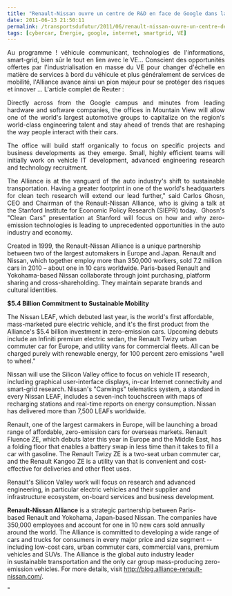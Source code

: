 ```yaml
---
title: "Renault-Nissan ouvre un centre de R&D en face de Google dans la Silicon Valley !"
date: 2011-06-13 21:50:11
permalink: /transportsdufutur/2011/06/renault-nissan-ouvre-un-centre-de-rd-en-face-de-google-dans-la-silicon-valley.html
tags: [cybercar, Energie, google, internet, smartgrid, VE]
---
```


<p style="text-align: justify">Au programme ! véhicule communicant, technologies de l'informations, smart-grid, bien sûr le tout en lien avec le VE... Conscient des opportunités offertes par l'industrialisation en masse du VE pour changer d'échelle en matière de services à bord du véhicule et plus généralement de services de mobilité, l'Alliance avance ainsi un pion majeur pour se protéger des risques et innover ... L'article complet de Reuter :</p> <p style="text-align: justify"> </p>  <!--more-->   <p style="text-align: justify">Directly across from the Google campus and minutes from leading hardware and software companies, the offices in Mountain View will allow one of the world's largest automotive groups to capitalize on the region's world-class engineering talent and stay ahead of trends that are reshaping the way people interact with their cars.</p> <p style="text-align: justify">The office will build staff organically to focus on specific projects and business developments as they emerge. Small, highly efficient teams will initially work on vehicle IT development, advanced engineering research and technology recruitment.</p> <p style="text-align: justify">The Alliance is at the vanguard of the auto industry's shift to sustainable transportation. Having a greater footprint in one of the world's headquarters for clean tech research will extend our lead further," said Carlos Ghosn, CEO and Chairman of the Renault-Nissan Alliance, who is giving a talk at the Stanford Institute for Economic Policy Research (SIEPR) today.  Ghosn's "Clean Cars" presentation at Stanford will focus on how and why zero-emission technologies is leading to unprecedented opportunities in the auto industry and economy.</p> <p style=""text-align: justify"">Created in 1999, the Renault-Nissan Alliance is a unique partnership between two of the largest automakers in Europe and Japan. Renault and Nissan, which together employ more than 350,000 workers, sold 7.2 million cars in 2010 – about one in 10 cars worldwide. Paris-based Renault and Yokohama-based Nissan collaborate through joint purchasing, platform sharing and cross-shareholding. They maintain separate brands and cultural identities.</p> <p style=""text-align: justify""><strong>$5.4 Billion Commitment to Sustainable Mobility </strong></p> <p style=""text-align: justify"">The Nissan LEAF, which debuted last year, is the world's first affordable, mass-marketed pure electric vehicle, and it's the first product from the Alliance's $5.4 billion investment in zero-emission cars. Upcoming debuts include an Infiniti premium electric sedan, the Renault Twizy urban commuter car for Europe, and utility vans for commercial fleets. All can be charged purely with renewable energy, for 100 percent zero emissions "well to wheel."</p> <p style=""text-align: justify"">Nissan will use the Silicon Valley office to focus on vehicle IT research, including graphical user-interface displays, in-car Internet connectivity and smart-grid research. Nissan's "Carwings" telematics system, a standard in every Nissan LEAF, includes a seven-inch touchscreen with maps of recharging stations and real-time reports on energy consumption. Nissan has delivered more than 7,500 LEAFs worldwide.  </p> <p style=""text-align: justify"">Renault, one of the largest carmakers in Europe, will be launching a broad range of affordable, zero-emission cars for overseas markets. Renault Fluence ZE, which debuts later this year in Europe and the Middle East, has a folding floor that enables a battery swap in less time than it takes to fill a car with gasoline. The Renault Twizy ZE is a two-seat urban commuter car, and the Renault Kangoo ZE is a utility van that is convenient and cost-effective for deliveries and other fleet uses.</p> <p style=""text-align: justify"">Renault's Silicon Valley work will focus on research and advanced engineering, in particular electric vehicles and their supplier and infrastructure ecosystem, on-board services and business development.</p> <p style=""text-align: justify""><strong>Renault-Nissan Alliance</strong> is a strategic partnership between Paris-based Renault and Yokohama, Japan-based Nissan. The companies have 350,000 employees and account for one in 10 new cars sold annually around the world. The Alliance is committed to developing a wide range of cars and trucks for consumers in every major price and size segment -- including low-cost cars, urban commuter cars, commercial vans, premium vehicles and SUVs. The Alliance is the global auto industry leader in sustainable transportation and the only car group mass-producing zero-emission vehicles. For more details, visit <a href=""http://blog.alliance-renault-nissan.com/"">http://blog.alliance-renault-nissan.com/</a>.</p>"
